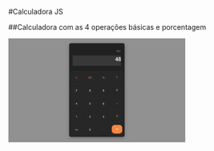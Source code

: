 #Calculadora JS

##Calculadora com as 4 operações básicas e porcentagem

<img src="img/calculator.png" alt="calculadora" width="70%">